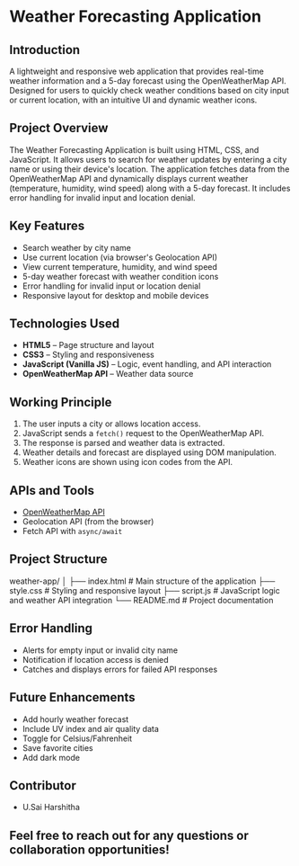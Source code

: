 # Weather Forecasting Application

## Introduction
A lightweight and responsive web application that provides real-time weather information and a 5-day forecast using the OpenWeatherMap API. Designed for users to quickly check weather conditions based on city input or current location, with an intuitive UI and dynamic weather icons.

## Project Overview

The Weather Forecasting Application is built using HTML, CSS, and JavaScript. It allows users to search for weather updates by entering a city name or using their device's location. The application fetches data from the OpenWeatherMap API and dynamically displays current weather (temperature, humidity, wind speed) along with a 5-day forecast. It includes error handling for invalid input and location denial.

## Key Features

- Search weather by city name
- Use current location (via browser's Geolocation API)
- View current temperature, humidity, and wind speed
- 5-day weather forecast with weather condition icons
- Error handling for invalid input or location denial
- Responsive layout for desktop and mobile devices

## Technologies Used

- **HTML5** – Page structure and layout
- **CSS3** – Styling and responsiveness
- **JavaScript (Vanilla JS)** – Logic, event handling, and API interaction
- **OpenWeatherMap API** – Weather data source

## Working Principle

1. The user inputs a city or allows location access.
2. JavaScript sends a `fetch()` request to the OpenWeatherMap API.
3. The response is parsed and weather data is extracted.
4. Weather details and forecast are displayed using DOM manipulation.
5. Weather icons are shown using icon codes from the API.

## APIs and Tools

- [OpenWeatherMap API](https://openweathermap.org/api)
- Geolocation API (from the browser)
- Fetch API with `async/await`

## Project Structure
weather-app/
│
├── index.html # Main structure of the application
├── style.css # Styling and responsive layout
├── script.js # JavaScript logic and weather API integration
└── README.md # Project documentation

## Error Handling

- Alerts for empty input or invalid city name
- Notification if location access is denied
- Catches and displays errors for failed API responses

## Future Enhancements

- Add hourly weather forecast
- Include UV index and air quality data
- Toggle for Celsius/Fahrenheit
- Save favorite cities
- Add dark mode

## Contributor
- U.Sai Harshitha

## Feel free to reach out for any questions or collaboration opportunities!






